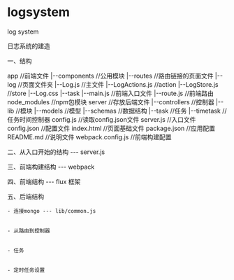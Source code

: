 # logsystem
log system

日志系统的建造

一、结构

app  //前端文件
 |--components  //公用模块
 |--routes  //路由链接的页面文件
     |--log  //页面文件夹
         |--Log.js  //主文件
         |--LogActions.js  //action
         |--LogStore.js  //store
         |--Log.css
     |--task
 |--main.js  //前端入口文件
 |--route.js  //前端路由
node_modules  //npm包模块
server  //存放后端文件
 |--controllers  //控制器
 |--lib  //模块
 |--models  //模型
 |--schemas  //数据结构
 |--task  //任务
 |--timetask  //任务时间控制器
config.js  //读取config.json文件
server.js  //入口文件
config.json  //配置文件
index.html  //页面基础文件
package.json  //应用配置
README.md  //说明文件
webpack.config.js  //前端构建配置


二、从入口开始的结构 --- server.js

三、前端构建结构 --- webpack

四、前端结构 --- flux 框架

五、后端结构

    - 连接mongo --- lib/common.js


    - 从路由到控制器


    - 任务

    
    - 定时任务设置
